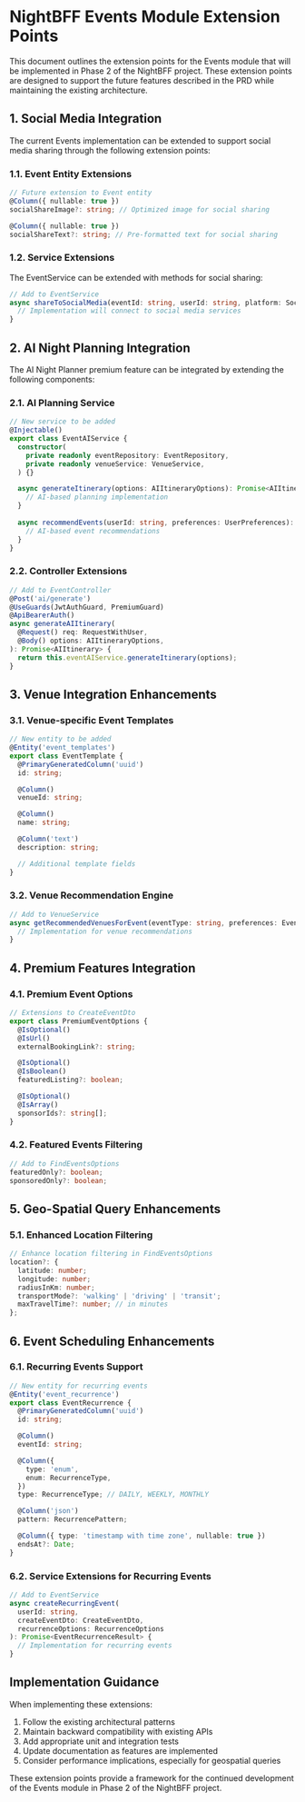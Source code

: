 # NightBFF Events Module Extension Points

This document outlines the extension points for the Events module that will be implemented in Phase 2 of the NightBFF project. These extension points are designed to support the future features described in the PRD while maintaining the existing architecture.

## 1. Social Media Integration

The current Events implementation can be extended to support social media sharing through the following extension points:

### 1.1. Event Entity Extensions
```typescript
// Future extension to Event entity
@Column({ nullable: true })
socialShareImage?: string; // Optimized image for social sharing

@Column({ nullable: true })
socialShareText?: string; // Pre-formatted text for social sharing
```

### 1.2. Service Extensions
The EventService can be extended with methods for social sharing:

```typescript
// Add to EventService
async shareToSocialMedia(eventId: string, userId: string, platform: SocialPlatform): Promise<SocialShareResult> {
  // Implementation will connect to social media services
}
```

## 2. AI Night Planning Integration

The AI Night Planner premium feature can be integrated by extending the following components:

### 2.1. AI Planning Service
```typescript
// New service to be added
@Injectable()
export class EventAIService {
  constructor(
    private readonly eventRepository: EventRepository,
    private readonly venueService: VenueService,
  ) {}

  async generateItinerary(options: AIItineraryOptions): Promise<AIItinerary> {
    // AI-based planning implementation
  }
  
  async recommendEvents(userId: string, preferences: UserPreferences): Promise<Event[]> {
    // AI-based event recommendations
  }
}
```

### 2.2. Controller Extensions
```typescript
// Add to EventController
@Post('ai/generate')
@UseGuards(JwtAuthGuard, PremiumGuard)
@ApiBearerAuth()
async generateAIItinerary(
  @Request() req: RequestWithUser,
  @Body() options: AIItineraryOptions,
): Promise<AIItinerary> {
  return this.eventAIService.generateItinerary(options);
}
```

## 3. Venue Integration Enhancements

### 3.1. Venue-specific Event Templates
```typescript
// New entity to be added
@Entity('event_templates')
export class EventTemplate {
  @PrimaryGeneratedColumn('uuid')
  id: string;

  @Column()
  venueId: string;

  @Column()
  name: string;

  @Column('text')
  description: string;

  // Additional template fields
}
```

### 3.2. Venue Recommendation Engine
```typescript
// Add to VenueService
async getRecommendedVenuesForEvent(eventType: string, preferences: EventPreferences): Promise<Venue[]> {
  // Implementation for venue recommendations
}
```

## 4. Premium Features Integration

### 4.1. Premium Event Options
```typescript
// Extensions to CreateEventDto
export class PremiumEventOptions {
  @IsOptional()
  @IsUrl()
  externalBookingLink?: string;

  @IsOptional()
  @IsBoolean()
  featuredListing?: boolean;

  @IsOptional()
  @IsArray()
  sponsorIds?: string[];
}
```

### 4.2. Featured Events Filtering
```typescript
// Add to FindEventsOptions
featuredOnly?: boolean;
sponsoredOnly?: boolean;
```

## 5. Geo-Spatial Query Enhancements

### 5.1. Enhanced Location Filtering
```typescript
// Enhance location filtering in FindEventsOptions
location?: {
  latitude: number;
  longitude: number;
  radiusInKm: number;
  transportMode?: 'walking' | 'driving' | 'transit';
  maxTravelTime?: number; // in minutes
};
```

## 6. Event Scheduling Enhancements

### 6.1. Recurring Events Support
```typescript
// New entity for recurring events
@Entity('event_recurrence')
export class EventRecurrence {
  @PrimaryGeneratedColumn('uuid')
  id: string;

  @Column()
  eventId: string;

  @Column({
    type: 'enum',
    enum: RecurrenceType,
  })
  type: RecurrenceType; // DAILY, WEEKLY, MONTHLY

  @Column('json')
  pattern: RecurrencePattern;

  @Column({ type: 'timestamp with time zone', nullable: true })
  endsAt?: Date;
}
```

### 6.2. Service Extensions for Recurring Events
```typescript
// Add to EventService
async createRecurringEvent(
  userId: string, 
  createEventDto: CreateEventDto, 
  recurrenceOptions: RecurrenceOptions
): Promise<EventRecurrenceResult> {
  // Implementation for recurring events
}
```

## Implementation Guidance

When implementing these extensions:

1. Follow the existing architectural patterns
2. Maintain backward compatibility with existing APIs
3. Add appropriate unit and integration tests
4. Update documentation as features are implemented
5. Consider performance implications, especially for geospatial queries

These extension points provide a framework for the continued development of the Events module in Phase 2 of the NightBFF project. 